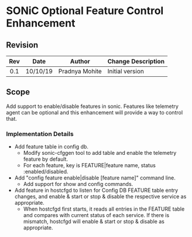 # SONiC Optional Feature Control Enhancement #

## Revision ##

| Rev | Date     | Author      | Change Description |
|:---:|:--------:|:-----------:|--------------------|
| 0.1 | 10/10/19 | Pradnya Mohite | Initial version    |

## Scope ##
Add support to enable/disable features in sonic. Features like telemetry agent can be optional and this enhancement will provide a way to control that. 

### Implementation Details ###
* Add feature table in config db.  
  * Modify sonic-cfggen tool to add table and enable the telemetry feature by default.  
  * For each feature, key is FEATURE|feature name, status :enabled/disabled.  
* Add "config feature enable|disable [feature name]" command line.  
  * Add support for show and config commands.  
* Add feature in hostcfgd to listen for Config DB FEATURE table entry changes, and enable & start or stop & disable the respective service as appropriate.  
  * When hostcfgd first starts, it reads all entries in the FEATURE table and compares with current status of each service. If there is mismatch, hostcfgd will enable & start or stop & disable as appropriate.  